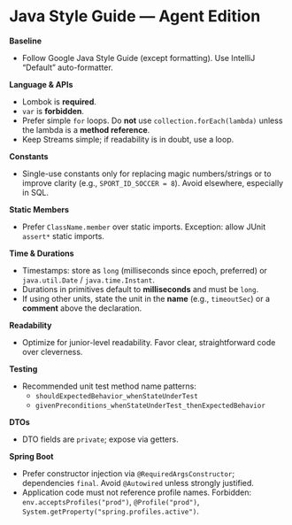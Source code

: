 Java Style Guide — Agent Edition
================================

**Baseline**

*   Follow Google Java Style Guide (except formatting). Use IntelliJ “Default” auto-formatter.

**Language & APIs**

*   Lombok is **required**.
*   `var` is **forbidden**.
*   Prefer simple `for` loops. Do **not** use `collection.forEach(lambda)` unless the lambda is a **method reference**.
*   Keep Streams simple; if readability is in doubt, use a loop.

**Constants**

*   Single-use constants only for replacing magic numbers/strings or to improve clarity (e.g., `SPORT_ID_SOCCER = 8`). Avoid elsewhere, especially in SQL.

**Static Members**

*   Prefer `ClassName.member` over static imports. Exception: allow JUnit `assert*` static imports.

**Time & Durations**

*   Timestamps: store as `long` (milliseconds since epoch, preferred) or `java.util.Date` / `java.time.Instant`.
*   Durations in primitives default to **milliseconds** and must be `long`.
*   If using other units, state the unit in the **name** (e.g., `timeoutSec`) or a **comment** above the declaration.

**Readability**

*   Optimize for junior-level readability. Favor clear, straightforward code over cleverness.

**Testing**

*   Recommended unit test method name patterns:
    *   `shouldExpectedBehavior_whenStateUnderTest`
    *   `givenPreconditions_whenStateUnderTest_thenExpectedBehavior`

**DTOs**

*   DTO fields are `private`; expose via getters.

**Spring Boot**

*   Prefer constructor injection via `@RequiredArgsConstructor`; dependencies `final`. Avoid `@Autowired` unless strongly justified.
*   Application code must not reference profile names. Forbidden: `env.acceptsProfiles("prod")`, `@Profile("prod")`, `System.getProperty("spring.profiles.active")`.
